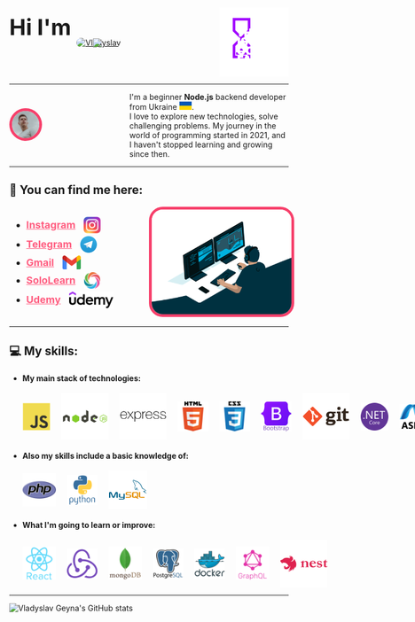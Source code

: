 <div style="display: flex; align-items: center; justify-content: space-between">
    <div style="display: flex; 
    align-items: center; 
    gap: 10px;">
        <h1 style="height: 135px; font-size: 40px">Hi I'm</h1>
        <a href="https://github.com/vladyslavgeyna">
            <img style="height: 75px; border-radius: 25px" src="assets/vladyslav.gif" alt="Vladyslav"/>
        </a>
        <img style="margin-left: -60px" src="https://media.giphy.com/media/ATPQEE7oyFeFXwWF40/giphy.gif" width="50px"/>
    </div>
    <div>
        <img src="assets/timer.gif" style="width: 125px"alt="">
    </div>
</div>
<hr style="margin-top: -35px">
<div style="display: flex; align-items: center; gap: 20px; justify-content: center">
    <div >
        <img width="25%" style="border-radius: 50%; border: 5px solid #f7406b" src="assets/me.jpeg" alt="">
    </div>
    <div>
        I'm a beginner <b>Node.js</b> backend developer from Ukraine <img src="assets/ua.svg" style="height: 15px" alt="">.<br>
        I love to explore new technologies, solve challenging problems. My journey in the world of programming started in 2021, and I haven't stopped learning and growing since then.
    </div>
</div>
<hr>

## 🔎 You can find me here:
<div style="display: flex;">
    <div style="flex: 1 1 auto">
        <ul style="font-weight: bold; font-size: 18px; width: 100%">
            <li>
                <a style="display: flex; align-items: center; color: #ff5c7f; gap: 15px" href="https://www.instagram.com/_what_is_lovechik_/">Instagram <img style="height: 30px" src="assets/instagram.svg" alt="Instagram"></a>
            </li>
            <li style="margin-top: 5px">
                <a style="display: flex; color: #ff5c7f; align-items: center; gap: 15px" href="https://t.me/what_is_lovechik">Telegram <img style="height: 30px" src="assets/telegram.svg" alt="Telegram"></a>
            </li>
            <li style="margin-top: 5px">
                <a style="display: flex; color: #ff5c7f; align-items: center; gap: 15px" href="mailto:vladgeina@gmail.com">Gmail <img style="height: 25px" src="assets/gmail.svg" alt="Gmail"></a>
            </li>
            <li style="margin-top: 5px">
                <a style="display: flex; color: #ff5c7f; align-items: center; gap: 15px" href="https://www.sololearn.com/profile/24780393">SoloLearn <img style="height: 30px" src="assets/sololearn.svg" alt="SoloLearn"></a>
            </li>
            <li style="margin-top: 5px">
                <a style="display: flex;color: #ff5c7f; align-items: center; gap: 15px" href="https://ua.udemy.com/user/vladyslav-geyna/">Udemy <img style="height: 30px" src="assets/udemy.svg" alt="Udemy"></a>
            </li>
        </ul>
    </div>
    <div style="flex: 0 1 50%; ">
        <img width="50%" style="width: 100%; border: 5px solid #f7406b; border-radius: 25px" src="assets/code.gif" alt="">
    </div>
</div>


<hr/>

## 💻 My skills:
<ul>
    <li>
        <h4>My main stack of technologies:</h4>
        <div style="display: flex; align-items: center; gap: 20px">
            <img style="width: 50px" src="https://raw.githubusercontent.com/devicons/devicon/master/icons/javascript/javascript-original.svg" alt="">
            <img style="width: 85px" src="https://raw.githubusercontent.com/devicons/devicon/master/icons/nodejs/nodejs-original-wordmark.svg" alt="">
            <img style="width: 85px" src="https://raw.githubusercontent.com/devicons/devicon/master/icons/express/express-original-wordmark.svg" alt="">
            <img style="width: 55px" src="https://raw.githubusercontent.com/devicons/devicon/master/icons/html5/html5-original-wordmark.svg" alt="">
            <img style="width: 55px" src="https://raw.githubusercontent.com/devicons/devicon/master/icons/css3/css3-original-wordmark.svg" alt="">
            <img style="width: 55px" src="https://raw.githubusercontent.com/devicons/devicon/master/icons/bootstrap/bootstrap-original-wordmark.svg" alt="">
            <img style="width: 85px" src="https://raw.githubusercontent.com/devicons/devicon/master/icons/git/git-original-wordmark.svg" alt="">
            <img style="width: 50px" src="https://raw.githubusercontent.com/devicons/devicon/master/icons/dotnetcore/dotnetcore-original.svg" alt="">
            <img style="width: 70px" src="assets/asp.png" alt="">
            <img style="width: 70px" src="https://raw.githubusercontent.com/devicons/devicon/master/icons/microsoftsqlserver/microsoftsqlserver-plain-wordmark.svg" alt="">
        </div>
    </li>
    <li>
        <h4>Also my skills include a basic knowledge of:</h4>
        <div style="display: flex; align-items: center; gap: 20px">
            <img style="width: 60px" src="https://raw.githubusercontent.com/devicons/devicon/master/icons/php/php-original.svg" alt="">
            <img style="width: 55px" src="https://raw.githubusercontent.com/devicons/devicon/master/icons/python/python-original-wordmark.svg" alt="">
            <img style="width: 70px" src="https://raw.githubusercontent.com/devicons/devicon/master/icons/mysql/mysql-original-wordmark.svg" alt="">
        </div>
    </li>
    <li>
        <h4>What I'm going to learn or improve:</h4>
        <div style="display: flex; align-items: center; gap: 20px">
            <img style="width: 60px" src="https://raw.githubusercontent.com/devicons/devicon/master/icons/react/react-original-wordmark.svg" alt="">
            <img style="width: 55px" src="https://raw.githubusercontent.com/devicons/devicon/master/icons/redux/redux-original.svg" alt="">
            <img style="width: 60px" src="https://raw.githubusercontent.com/devicons/devicon/master/icons/mongodb/mongodb-original-wordmark.svg" alt="">
            <img style="width: 55px" src="https://raw.githubusercontent.com/devicons/devicon/master/icons/postgresql/postgresql-original-wordmark.svg" alt="">
            <img style="width: 55px" src="https://raw.githubusercontent.com/devicons/devicon/master/icons/docker/docker-original-wordmark.svg" alt="">
            <img style="width: 60px" src="https://raw.githubusercontent.com/devicons/devicon/master/icons/graphql/graphql-plain-wordmark.svg" alt="">
            <img style="width: 85px" src="https://raw.githubusercontent.com/devicons/devicon/master/icons/nestjs/nestjs-plain-wordmark.svg" alt="">
        </div>
    </li>
</ul>
<hr>







![Vladyslav Geyna's GitHub stats](https://github-readme-stats.vercel.app/api?username=vladyslavgeyna&show_icons=true&theme=synthwave)




